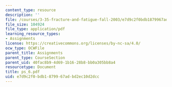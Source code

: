 ```yaml
---
content_type: resource
description: ''
file: /courses/3-35-fracture-and-fatigue-fall-2003/e7d9c2f0bdb1879967adbd2ec10d2dcc_ps_6.pdf
file_size: 104924
file_type: application/pdf
learning_resource_types:
- Assignments
license: https://creativecommons.org/licenses/by-nc-sa/4.0/
ocw_type: OCWFile
parent_title: Assignments
parent_type: CourseSection
parent_uid: 40fac8b9-4d69-1b16-28b8-bb0a305bb8a4
resourcetype: Document
title: ps_6.pdf
uid: e7d9c2f0-bdb1-8799-67ad-bd2ec10d2dcc
---
```

